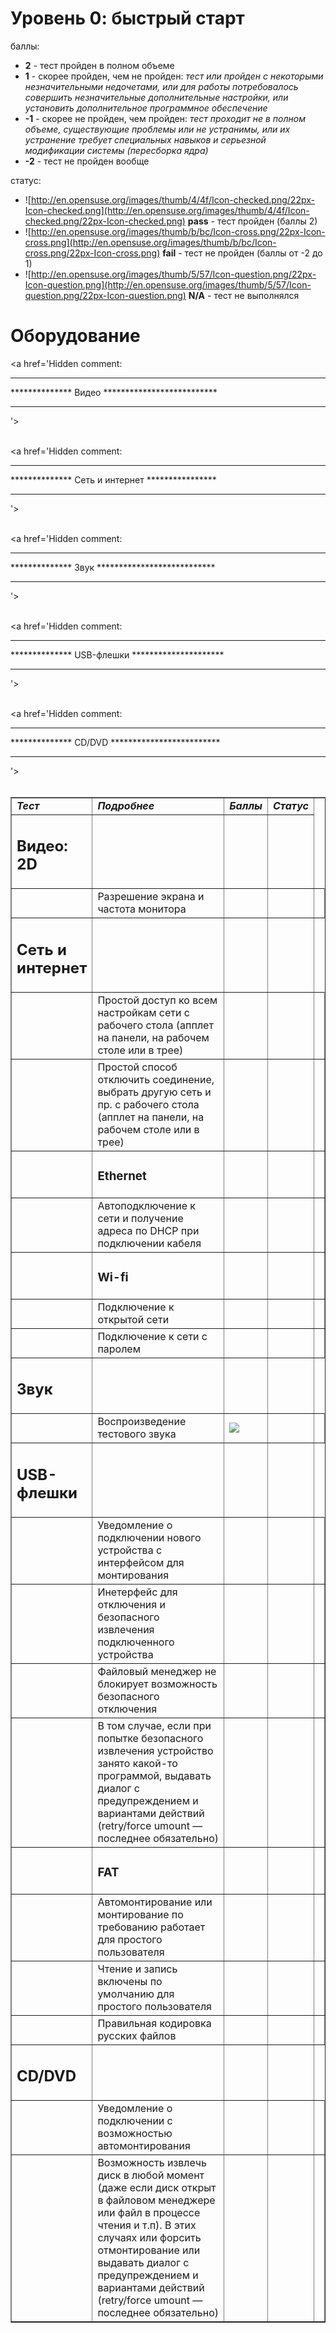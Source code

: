 # Уровень 0: быстрый старт #

баллы:
  * **2** - тест пройден в полном объеме
  * **1** - скорее пройден, чем не пройден: _тест или пройден с некоторыми незначительными недочетами, или для работы потребовалось совершить незначительные дополнительные настройки, или установить дополнительное программное обеспечение_
  * **-1** - скорее не пройден, чем пройден: _тест проходит не в полном объеме, существующие проблемы или не устранимы, или их устранение требует специальных навыков и серьезной модификации системы (пересборка ядра)_
  * **-2** - тест не пройден вообще


статус:
  * ![http://en.opensuse.org/images/thumb/4/4f/Icon-checked.png/22px-Icon-checked.png](http://en.opensuse.org/images/thumb/4/4f/Icon-checked.png/22px-Icon-checked.png) **pass** - тест пройден (баллы 2)
  * ![http://en.opensuse.org/images/thumb/b/bc/Icon-cross.png/22px-Icon-cross.png](http://en.opensuse.org/images/thumb/b/bc/Icon-cross.png/22px-Icon-cross.png) **fail** - тест не пройден (баллы от -2 до 1)
  * ![http://en.opensuse.org/images/thumb/5/57/Icon-question.png/22px-Icon-question.png](http://en.opensuse.org/images/thumb/5/57/Icon-question.png/22px-Icon-question.png) **N/A** - тест не выполнялся


<a href='Hidden comment: 
###############################################
************** Оборудование *******************
###############################################
'></a>

# Оборудование #

<table border='1px'>

<tr>
<td><i><b>Тест</b></i></td><td><i><b>Подробнее</b></i></td><td><i><b>Баллы</b></i></td><td><i><b>Статус</b></i></td>
</tr>

<a href='Hidden comment: 
***********************************************
************** Видео **************************
***********************************************
'></a><br>
<br>
<tr>
<td><h2>Видео: 2D</h2></td><td></td><td></td><td></td>
</tr><tr>
<td width='50px' /><td>Разрешение экрана и частота монитора</td><td></td><td></td><td></td>
</tr>

<a href='Hidden comment: 
***********************************************
************** Сеть и интернет ****************
***********************************************
'></a><br>
<br>
<tr>
<td><h2>Сеть и интернет</h2></td><td></td><td></td><td></td>
</tr><tr>
<td /><td>Простой доступ ко всем настройкам сети с рабочего стола (апплет на панели, на рабочем столе или в трее)</td><td></td><td></td><td></td>
</tr><tr>
<td /><td>Простой способ отключить соединение, выбрать другую сеть и пр. с рабочего стола (апплет на панели, на рабочем столе или в трее)</td><td></td><td></td><td></td>
</tr><tr>
<td /><td><h3>Ethernet</h3></td><td></td><td></td><td></td>
</tr><tr>
<td /><td>Автоподключение к сети и получение адреса по DHCP при подключении кабеля</td><td></td><td></td><td></td>
</tr><tr>
<td /><td><h3>Wi-fi</h3></td><td></td><td></td><td></td>
</tr><tr>
<td /><td>Подключение к открытой сети</td><td></td><td></td><td></td>
</tr><tr>
<td /><td>Подключение к сети с паролем</td><td></td><td></td><td></td>
</tr>

<a href='Hidden comment: 
***********************************************
************** Звук ***************************
***********************************************
'></a><br>
<br>
<tr>
<td><h2>Звук</h2></td><td></td><td></td><td></td>
</tr><tr>
<td /><td>Воспроизведение тестового звука</td><td>
<a href='http://code.google.com/p/perfectdesktop/wiki/tc_HW_Sound_TestSound'><img src='http://www.gstatic.com/codesite/ph/images/tearoff_icon.gif' /></a>
</td><td></td><td></td>
</tr>

<a href='Hidden comment: 
***********************************************
************** USB-флешки *********************
***********************************************
'></a><br>
<br>
<tr>
<td><h2>USB-флешки</h2></td><td></td><td></td><td></td>
</tr><tr>
<td /><td>Уведомление о подключении нового устройства с интерфейсом для монтирования</td><td></td><td></td><td></td>
</tr><tr>
<td /><td>Инетерфейс для отключения и безопасного извлечения подключенного устройства</td><td></td><td></td><td></td>
</tr><tr>
<td /><td>Файловый менеджер не блокирует возможность безопасного отключения</td><td></td><td></td><td></td>
</tr><tr>
<td /><td>В том случае, если при попытке безопасного извлечения устройство занято какой-то программой, выдавать диалог с предупреждением и вариантами действий (retry/force umount — последнее обязательно)</td><td></td><td></td><td></td>
</tr>

<tr>
<td /><td><h3>FAT</h3></td><td></td><td></td><td></td>
</tr><tr>
<td /><td>Автомонтирование или монтирование по требованию работает для простого пользователя</td><td></td><td></td><td></td>
</tr><tr>
<td /><td>Чтение и запись включены по умолчанию для простого пользователя</td><td></td><td></td><td></td>
</tr><tr>
<td /><td>Правильная кодировка русских файлов</td><td></td><td></td><td></td>
</tr>

<a href='Hidden comment: 
***********************************************
************** CD/DVD *************************
***********************************************
'></a><br>
<br>
<tr>
<td><h2>CD/DVD</h2></td><td></td><td></td><td></td>
</tr><tr>
<td /><td>Уведомление о подключении с возможностью автомонтирования</td><td></td><td></td><td></td>
</tr><tr>
<td /><td>Возможность извлечь диск в любой момент (даже если диск открыт в файловом менеджере или файл в процессе чтения и т.п). В этих случаях или форсить отмонтирование или выдавать диалог с предупреждением и вариантами действий (retry/force umount — последнее обязательно)</td><td></td><td></td><td></td>
</tr>

</table>